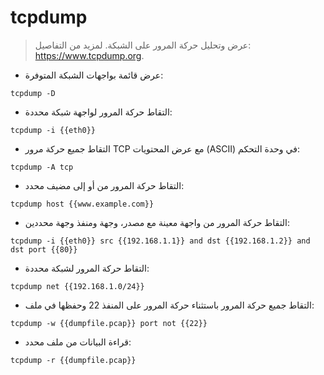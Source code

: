 # tcpdump

> عرض وتحليل حركة المرور على الشبكة.
> لمزيد من التفاصيل: <https://www.tcpdump.org>.

- عرض قائمة بواجهات الشبكة المتوفرة:

`tcpdump -D`

- التقاط حركة المرور لواجهة شبكة محددة:

`tcpdump -i {{eth0}}`

- التقاط جميع حركة مرور TCP مع عرض المحتويات (ASCII) في وحدة التحكم:

`tcpdump -A tcp`

- التقاط حركة المرور من أو إلى مضيف محدد:

`tcpdump host {{www.example.com}}`

- التقاط حركة المرور من واجهة معينة مع مصدر، وجهة ومنفذ وجهة محددين:

`tcpdump -i {{eth0}} src {{192.168.1.1}} and dst {{192.168.1.2}} and dst port {{80}}`

- التقاط حركة المرور لشبكة محددة:

`tcpdump net {{192.168.1.0/24}}`

- التقاط جميع حركة المرور باستثناء حركة المرور على المنفذ 22 وحفظها في ملف:

`tcpdump -w {{dumpfile.pcap}} port not {{22}}`

- قراءة البيانات من ملف محدد:

`tcpdump -r {{dumpfile.pcap}}`
